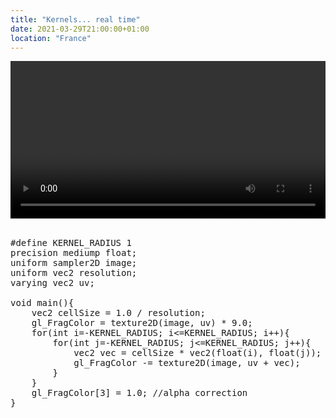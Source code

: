```yaml
---
title: "Kernels... real time"
date: 2021-03-29T21:00:00+01:00
location: "France"
---
```


<video src="http://commondatastorage.googleapis.com/gtv-videos-bucket/sample/BigBuckBunny.mp4" crossOrigin="anonymous" controls width=100% id="video">
	Your browser does not support the video tag.
</video><br/>
<canvas id="canvas" width="500" height="300"></canvas><br/>

<pre id="fragment_shader">
#define KERNEL_RADIUS 1
precision mediump float;
uniform sampler2D image;
uniform vec2 resolution;
varying vec2 uv;

void main(){
    vec2 cellSize = 1.0 / resolution;
    gl_FragColor = texture2D(image, uv) * 9.0;
    for(int i=-KERNEL_RADIUS; i<=KERNEL_RADIUS; i++){
        for(int j=-KERNEL_RADIUS; j<=KERNEL_RADIUS; j++){
            vec2 vec = cellSize * vec2(float(i), float(j));
            gl_FragColor -= texture2D(image, uv + vec);
        }
    }
    gl_FragColor[3] = 1.0; //alpha correction
}
</pre>

<script>
	const canvas = document.getElementById("canvas");
    const video = document.getElementById("video");
    
    video.oncanplay = function() {
        canvasResize();
        loadShaders();
    };

    function canvasResize() {
        let videoComputedStyle = getComputedStyle(video);
        canvas.width = parseFloat(videoComputedStyle.width); 
        canvas.height = parseFloat(videoComputedStyle.height);
    }
    
    function loadShaders() {
        let gl = null;
        let gl_contextAttributes = { antialias:false };
        for (let i=0; i<4; i++) {
            gl = canvas.getContext(["webgl","experimental-webgl","moz-webgl","webkit-3d"][i], gl_contextAttributes)
            if (gl)
                break;
        }
        
        let vs = gl.createShader(gl.VERTEX_SHADER);
        gl.shaderSource(vs, `
            attribute vec2 vx;
            varying vec2 uv;
            
            void main(){
                gl_Position = vec4(vx.x*2.0-1.0, 1.0-vx.y*2.0, 0, 1);
                uv = vx;
            }
        `);
        gl.compileShader(vs);

        let ps = gl.createShader(gl.FRAGMENT_SHADER);
        gl.shaderSource(ps, document.getElementById("fragment_shader").innerText);
        gl.compileShader(ps);

        let shader  = gl.createProgram();
        gl.attachShader(shader, vs);
        gl.attachShader(shader, ps);
        gl.linkProgram(shader);
        gl.useProgram(shader);

        // basic attributes
        let vx_ptr = gl.getAttribLocation(shader, "vx");
        gl.enableVertexAttribArray(vx_ptr);
        let vx = gl.createBuffer();
        gl.bindBuffer(gl.ARRAY_BUFFER, vx);
        gl.bufferData(gl.ARRAY_BUFFER, new Float32Array([0,0, 1,0, 1,1, 0,1]), gl.STATIC_DRAW);
        let ix = gl.createBuffer();
        gl.bindBuffer(gl.ELEMENT_ARRAY_BUFFER, ix);
        gl.bufferData(gl.ELEMENT_ARRAY_BUFFER, new Uint16Array([0,1,2, 0,2,3]), gl.STATIC_DRAW);
        let tex = gl.createTexture();
        gl.bindTexture(gl.TEXTURE_2D, tex);
        gl.texParameteri(gl.TEXTURE_2D, gl.TEXTURE_WRAP_T,     gl.CLAMP_TO_EDGE);
        gl.texParameteri(gl.TEXTURE_2D, gl.TEXTURE_WRAP_S,     gl.CLAMP_TO_EDGE);
        gl.texParameteri(gl.TEXTURE_2D, gl.TEXTURE_MAG_FILTER, gl.LINEAR);
        gl.texParameteri(gl.TEXTURE_2D, gl.TEXTURE_MIN_FILTER, gl.LINEAR);
        
        // custom attributes
        var resolution = gl.getUniformLocation(shader,'resolution');
        gl.uniform2fv(resolution, [canvas.width, canvas.height]);  
        var kernelSize = gl.getUniformLocation(shader,'kernelSize');
        gl.uniform1f(kernelSize, 1.0);  

        function frameloop() {
            gl.clear(gl.COLOR_BUFFER_BIT);
            gl.activeTexture(gl.TEXTURE0);
            gl.bindTexture(gl.TEXTURE_2D, tex);
            gl.texImage2D(gl.TEXTURE_2D, 0, gl.RGB, gl.RGB, gl.UNSIGNED_BYTE, video);
            gl.bindBuffer(gl.ARRAY_BUFFER, vx);
            gl.vertexAttribPointer(vx_ptr, 2, gl.FLOAT, false, 0, 0);
            gl.bindBuffer(gl.ELEMENT_ARRAY_BUFFER, ix);
            gl.drawElements(gl.TRIANGLES, 6, gl.UNSIGNED_SHORT, 0);
            window.requestAnimationFrame(frameloop);
        }
        frameloop();
    }
</script>